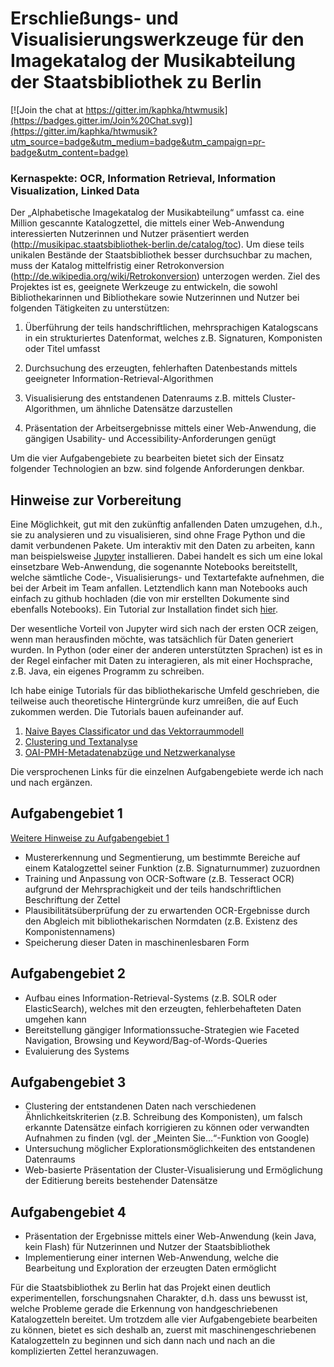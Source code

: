 # Erschließungs- und Visualisierungswerkzeuge für den Imagekatalog der Musikabteilung der Staatsbibliothek zu Berlin

[![Join the chat at https://gitter.im/kaphka/htwmusik](https://badges.gitter.im/Join%20Chat.svg)](https://gitter.im/kaphka/htwmusik?utm_source=badge&utm_medium=badge&utm_campaign=pr-badge&utm_content=badge)

### Kernaspekte: OCR, Information Retrieval, Information Visualization, Linked Data

Der „Alphabetische Imagekatalog der Musikabteilung“ umfasst ca. eine Million gescannte Katalogzettel, die mittels einer Web-Anwendung interessierten Nutzerinnen und Nutzer präsentiert werden (http://musikipac.staatsbibliothek-berlin.de/catalog/toc). Um diese teils unikalen Bestände der Staatsbibliothek besser durchsuchbar zu machen, muss der Katalog mittelfristig einer Retrokonversion (http://de.wikipedia.org/wiki/Retrokonversion) unterzogen werden. Ziel des Projektes ist es, geeignete Werkzeuge zu entwickeln, die sowohl Bibliothekarinnen und Bibliothekare sowie Nutzerinnen und Nutzer bei folgenden Tätigkeiten zu unterstützen:

1. Überführung der teils handschriftlichen, mehrsprachigen Katalogscans in ein strukturiertes Datenformat, welches z.B. Signaturen, Komponisten oder Titel umfasst

2. Durchsuchung des erzeugten, fehlerhaften Datenbestands mittels geeigneter Information-Retrieval-Algorithmen

3. Visualisierung des entstandenen Datenraums z.B. mittels Cluster-Algorithmen, um ähnliche Datensätze darzustellen

4. Präsentation der Arbeitsergebnisse mittels einer Web-Anwendung, die gängigen Usability- und Accessibility-Anforderungen genügt

Um die vier Aufgabengebiete zu bearbeiten bietet sich der Einsatz folgender Technologien an bzw. sind folgende Anforderungen denkbar.

## Hinweise zur Vorbereitung

Eine Möglichkeit, gut mit den zukünftig anfallenden Daten umzugehen, d.h., sie zu analysieren und zu visualisieren, sind ohne Frage Python und die damit verbundenen Pakete. Um interaktiv mit den Daten zu arbeiten, kann man beispielsweise [Jupyter](https://jupyter.org/) installieren. Dabei handelt es sich um eine lokal einsetzbare Web-Anwendung, die sogenannte Notebooks bereitstellt, welche sämtliche Code-, Visualisierungs- und Textartefakte aufnehmen, die bei der Arbeit im Team anfallen. Letztendlich kann man Notebooks auch einfach zu github hochladen (die von mir erstellten Dokumente sind ebenfalls Notebooks).
Ein Tutorial zur Installation findet sich [hier](https://github.com/elektrobohemian/dst4l-copenhagen/blob/master/dst4l0.ipynb).

Der wesentliche Vorteil von Jupyter wird sich nach der ersten OCR zeigen, wenn man herausfinden möchte, was tatsächlich für Daten generiert wurden. In Python (oder einer der anderen unterstützten Sprachen) ist es in der Regel einfacher mit Daten zu interagieren, als mit einer Hochsprache, z.B. Java, ein eigenes Programm zu schreiben.

Ich habe einige Tutorials für das bibliothekarische Umfeld geschrieben, die teilweise auch theoretische Hintergründe kurz umreißen, die auf Euch zukommen werden. Die Tutorials bauen aufeinander auf.

1. [Naive Bayes Classificator und das Vektorraummodell](https://github.com/elektrobohemian/dst4l-copenhagen/blob/master/NaiveBayes.ipynb)
2. [Clustering und Textanalyse](https://github.com/elektrobohemian/dst4l-copenhagen/blob/master/ClusteringTextAnalysis.ipynb)
3. [OAI-PMH-Metadatenabzüge und Netzwerkanalyse](https://github.com/elektrobohemian/dst4l-copenhagen/blob/master/oai_test.ipynb)

Die versprochenen Links für die einzelnen Aufgabengebiete werde ich nach und nach ergänzen. 

## Aufgabengebiet 1

[Weitere Hinweise zu Aufgabengebiet 1](aufgabengebiet1.ipynb)

* Mustererkennung und Segmentierung, um bestimmte Bereiche auf einem Katalogzettel seiner Funktion (z.B. Signaturnummer) zuzuordnen
* Training und Anpassung von OCR-Software (z.B. Tesseract OCR) aufgrund der Mehrsprachigkeit und der teils handschriftlichen Beschriftung der Zettel
* Plausibilitätsüberprüfung der zu erwartenden OCR-Ergebnisse durch den Abgleich mit bibliothekarischen Normdaten (z.B. Existenz des Komponistennamens)
* Speicherung dieser Daten in maschinenlesbaren Form

## Aufgabengebiet 2

* Aufbau eines Information-Retrieval-Systems (z.B. SOLR oder ElasticSearch), welches mit den erzeugten, fehlerbehafteten Daten umgehen kann
* Bereitstellung gängiger Informationssuche-Strategien wie Faceted Navigation, Browsing und Keyword/Bag-of-Words-Queries
* Evaluierung des Systems

## Aufgabengebiet 3

* Clustering der entstandenen Daten nach verschiedenen Ähnlichkeitskriterien (z.B. Schreibung des Komponisten), um falsch erkannte Datensätze einfach korrigieren zu können oder verwandten Aufnahmen zu finden (vgl. der „Meinten Sie…“-Funktion von Google)
* Untersuchung möglicher Explorationsmöglichkeiten des entstandenen Datenraums
* Web-basierte Präsentation der Cluster-Visualisierung und Ermöglichung der Editierung bereits bestehender Datensätze

## Aufgabengebiet 4
* Präsentation der Ergebnisse mittels einer Web-Anwendung (kein Java, kein Flash) für Nutzerinnen und Nutzer der Staatsbibliothek
* Implementierung einer internen Web-Anwendung, welche die Bearbeitung und Exploration der erzeugten Daten ermöglicht

Für die Staatsbibliothek zu Berlin hat das Projekt einen deutlich experimentellen, forschungsnahen Charakter, d.h. dass uns bewusst ist, welche Probleme gerade die Erkennung von handgeschriebenen Katalogzetteln bereitet. Um trotzdem alle vier Aufgabengebiete bearbeiten zu können, bietet es sich deshalb an, zuerst mit maschinengeschriebenen Katalogzetteln zu beginnen und sich dann nach und nach an die komplizierten Zettel heranzuwagen.